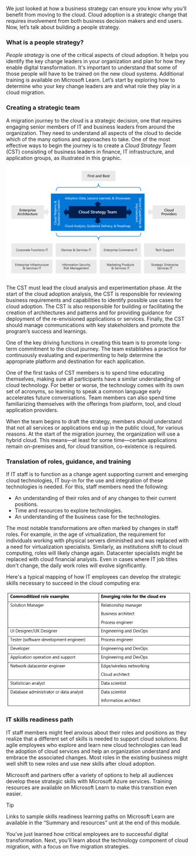 We just looked at how a business strategy can ensure you know why you’ll benefit from moving to the cloud. Cloud adoption is a strategic change that requires involvement from both business decision makers and end users. Now, let’s talk about building a people strategy.

### What is a people strategy?

*People strategy* is one of the critical aspects of cloud adoption. It helps you identify the key change leaders in your organization and plan for how they enable digital transformation. It's important to understand that some of those people will have to be trained on the new cloud systems. Additional training is available on Microsoft Learn. Let’s start by exploring how to determine who your key change leaders are and what role they play in a cloud migration.

### Creating a strategic team

A migration journey to the cloud is a strategic decision, one that requires engaging senior members of IT and business leaders from around the organization. They need to understand all aspects of the cloud to decide which of the many options and approaches to take. One of the most effective ways to begin the journey is to create a *Cloud Strategy Team* (CST) consisting of business leaders in finance, IT infrastructure, and application groups, as illustrated in this graphic.

![The recommended participants of a Cloud Strategy Team](../media/ic-gm08_diagram2.png)

The CST must lead the cloud analysis and experimentation phase. At the start of the cloud adoption analysis, the CST is responsible for reviewing business requirements and capabilities to identify possible use cases for cloud adoption. The CST is also responsible for building or facilitating the creation of architectures and patterns and for providing guidance for deployment of the re-envisioned applications or services. Finally, the CST should manage communications with key stakeholders and promote the program’s success and learnings.

One of the key driving functions in creating this team is to promote long-term commitment to the cloud journey. The team establishes a practice for continuously evaluating and experimenting to help determine the appropriate platform and destination for each application.

One of the first tasks of CST members is to spend time educating themselves, making sure all participants have a similar understanding of cloud technology. For better or worse, the technology comes with its own set of acronyms, so learning to speak a common language early accelerates future conversations. Team members can also spend time familiarizing themselves with the offerings from platform, tool, and cloud application providers.

When the team begins to draft the strategy, members should understand that not all services or applications end up in the public cloud, for various reasons. At the start of the migration journey, the organization will use a hybrid cloud. This means—at least for some time—certain applications remain on-premises and, for cloud transition, co-existence is required.

### Translation of roles, guidance, and training

If IT staff is to function as a change agent supporting current and emerging cloud technologies, IT buy-in for the use and integration of these technologies is needed. For this, staff members need the following:

- An understanding of their roles and of any changes to their current positions.
- Time and resources to explore technologies.
- An understanding of the business case for the technologies.

The most notable transformations are often marked by changes in staff roles. For example, in the age of virtualization, the requirement for individuals working with physical servers diminished and was replaced with a need for virtualization specialists. Similarly, as institutions shift to cloud computing, roles will likely change again. Datacenter specialists might be replaced with cloud financial analysts. Even in cases where IT job titles don't change, the daily work roles will evolve significantly.

Here's a typical mapping of how IT employees can develop the strategic skills necessary to succeed in the cloud computing era:

![Typical mappings of cloud IT roles](../media/commoditized_table.png)

### IT skills readiness path

IT staff members might feel anxious about their roles and positions as they realize that a different set of skills is needed to support cloud solutions. But agile employees who explore and learn new cloud technologies can lead the adoption of cloud services and help an organization understand and embrace the associated changes. Most roles in the existing business might well shift to new roles and use new skills after cloud adoption.

Microsoft and partners offer a variety of options to help all audiences develop these strategic skills with Microsoft Azure services. Training resources are available on Microsoft Learn to make this transition even easier.

> [!TIP]
> Links to sample skills readiness learning paths on Microsoft Learn are available in the “Summary and resources” unit at the end of this module. 

You’ve just learned how critical employees are to successful digital transformation. Next, you'll learn about the technology component of cloud migration, with a focus on five migration strategies.
